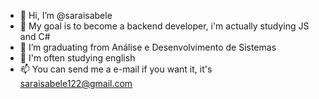 - 👋 Hi, I’m @saraisabele
- 👀 My goal is to become a backend developer, i'm actually studying JS and C#
- 🌱 I’m graduating from Análise e Desenvolvimento de Sistemas
- 💞️ I'm often studying english
- 📫 You can send me a e-mail if you want it, it's saraisabele122@gmail.com


<!---
watashinonamaewasaradesu/watashinonamaewasaradesu is a ✨ special ✨ repository because its `README.md` (this file) appears on your GitHub profile.
You can click the Preview link to take a look at your changes.
--->
